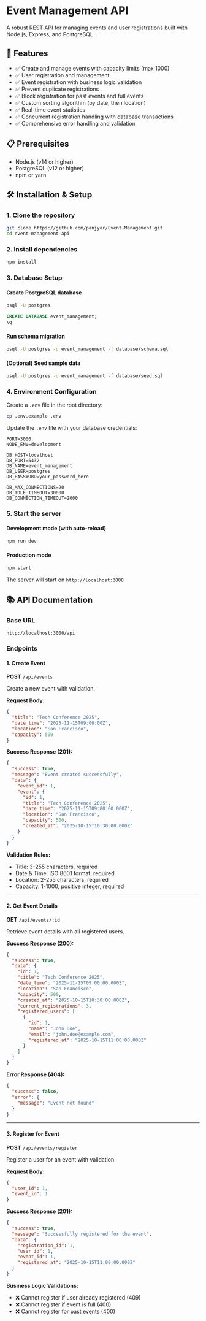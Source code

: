 # Event Management API

A robust REST API for managing events and user registrations built with Node.js, Express, and PostgreSQL.

## 🚀 Features

- ✅ Create and manage events with capacity limits (max 1000)
- ✅ User registration and management
- ✅ Event registration with business logic validation
- ✅ Prevent duplicate registrations
- ✅ Block registration for past events and full events
- ✅ Custom sorting algorithm (by date, then location)
- ✅ Real-time event statistics
- ✅ Concurrent registration handling with database transactions
- ✅ Comprehensive error handling and validation

## 📋 Prerequisites

- Node.js (v14 or higher)
- PostgreSQL (v12 or higher)
- npm or yarn

## 🛠️ Installation & Setup

### 1. Clone the repository

```bash
git clone https://github.com/panjyar/Event-Management.git
cd event-management-api
```

### 2. Install dependencies

```bash
npm install
```

### 3. Database Setup

#### Create PostgreSQL database

```bash
psql -U postgres
```

```sql
CREATE DATABASE event_management;
\q
```

#### Run schema migration

```bash
psql -U postgres -d event_management -f database/schema.sql
```

#### (Optional) Seed sample data

```bash
psql -U postgres -d event_management -f database/seed.sql
```

### 4. Environment Configuration

Create a `.env` file in the root directory:

```bash
cp .env.example .env
```

Update the `.env` file with your database credentials:

```env
PORT=3000
NODE_ENV=development

DB_HOST=localhost
DB_PORT=5432
DB_NAME=event_management
DB_USER=postgres
DB_PASSWORD=your_password_here

DB_MAX_CONNECTIONS=20
DB_IDLE_TIMEOUT=30000
DB_CONNECTION_TIMEOUT=2000
```

### 5. Start the server

#### Development mode (with auto-reload)

```bash
npm run dev
```

#### Production mode

```bash
npm start
```

The server will start on `http://localhost:3000`

## 📚 API Documentation

### Base URL

```
http://localhost:3000/api
```

### Endpoints

#### 1. Create Event

**POST** `/api/events`

Create a new event with validation.

**Request Body:**

```json
{
  "title": "Tech Conference 2025",
  "date_time": "2025-11-15T09:00:00Z",
  "location": "San Francisco",
  "capacity": 500
}
```

**Success Response (201):**

```json
{
  "success": true,
  "message": "Event created successfully",
  "data": {
    "event_id": 1,
    "event": {
      "id": 1,
      "title": "Tech Conference 2025",
      "date_time": "2025-11-15T09:00:00.000Z",
      "location": "San Francisco",
      "capacity": 500,
      "created_at": "2025-10-15T10:30:00.000Z"
    }
  }
}
```

**Validation Rules:**
- Title: 3-255 characters, required
- Date & Time: ISO 8601 format, required
- Location: 2-255 characters, required
- Capacity: 1-1000, positive integer, required

---

#### 2. Get Event Details

**GET** `/api/events/:id`

Retrieve event details with all registered users.

**Success Response (200):**

```json
{
  "success": true,
  "data": {
    "id": 1,
    "title": "Tech Conference 2025",
    "date_time": "2025-11-15T09:00:00.000Z",
    "location": "San Francisco",
    "capacity": 500,
    "created_at": "2025-10-15T10:30:00.000Z",
    "current_registrations": 3,
    "registered_users": [
      {
        "id": 1,
        "name": "John Doe",
        "email": "john.doe@example.com",
        "registered_at": "2025-10-15T11:00:00.000Z"
      }
    ]
  }
}
```

**Error Response (404):**

```json
{
  "success": false,
  "error": {
    "message": "Event not found"
  }
}
```

---

#### 3. Register for Event

**POST** `/api/events/register`

Register a user for an event with validation.

**Request Body:**

```json
{
  "user_id": 1,
  "event_id": 1
}
```

**Success Response (201):**

```json
{
  "success": true,
  "message": "Successfully registered for the event",
  "data": {
    "registration_id": 1,
    "user_id": 1,
    "event_id": 1,
    "registered_at": "2025-10-15T11:00:00.000Z"
  }
}
```

**Business Logic Validations:**

- ❌ Cannot register if user already registered (409)
- ❌ Cannot register if event is full (400)
- ❌ Cannot register for past events (400)